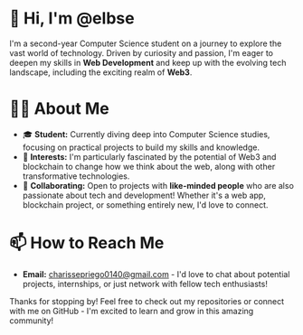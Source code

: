 # 👋 Hi, I'm **@elbse**



I'm a second-year Computer Science student on a journey to explore the vast world of technology. Driven by curiosity and passion, I'm eager to deepen my skills in **Web Development** and keep up with the evolving tech landscape, including the exciting realm of **Web3**.



# 👩‍💻 **About Me**
- 🎓 **Student:** Currently diving deep into Computer Science studies, focusing on practical projects to build my skills and knowledge.
- 👀 **Interests:** I'm particularly fascinated by the potential of Web3 and blockchain to change how we think about the web, along with other transformative technologies.
- 💞️ **Collaborating:** Open to projects with **like-minded people** who are also passionate about tech and development! Whether it's a web app, blockchain project, or something entirely new, I'd love to connect.



# 📫 **How to Reach Me**

- **Email:** charissepriego0140@gmail.com - I'd love to chat about potential projects, internships, or just network with fellow tech enthusiasts!



Thanks for stopping by! Feel free to check out my repositories or connect with me on GitHub - I'm excited to learn and grow in this amazing community!
